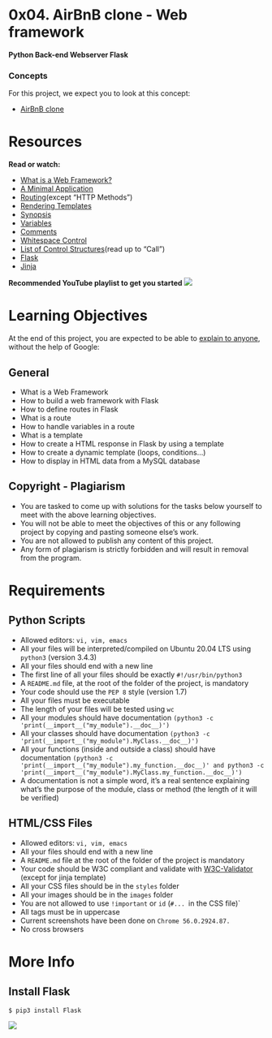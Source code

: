 # 0x04. AirBnB clone - Web framework
**Python Back-end Webserver Flask**

### Concepts
For this project, we expect you to look at this concept:

* [AirBnB clone](https://intranet.alxswe.com/concepts/74 "AirBnB clone")

# Resources
**Read or watch:**

* [What is a Web Framework?](https://intelegain-technologies.medium.com/what-are-web-frameworks-and-why-you-need-them-c4e8806bd0fb "What is a Web Framework?")
* [A Minimal Application](https://flask.palletsprojects.com/en/2.3.x/quickstart/#a-minimal-application "A Minimal Application")
* [Routing](https://flask.palletsprojects.com/en/2.3.x/quickstart/#routing "Routing")(except “HTTP Methods”)
* [Rendering Templates](https://flask.palletsprojects.com/en/2.3.x/quickstart/#rendering-templates "Rendering Templates")
* [Synopsis](https://jinja.palletsprojects.com/en/2.9.x/templates/#synopsis "Synopsis")
* [Variables](https://jinja.palletsprojects.com/en/2.9.x/templates/#variables "Variables")
* [Comments](https://jinja.palletsprojects.com/en/2.9.x/templates/#comments "Comments")
* [Whitespace Control](https://jinja.palletsprojects.com/en/2.9.x/templates/#whitespace-control "Whitespace Control")
* [List of Control Structures](https://jinja.palletsprojects.com/en/2.9.x/templates/#list-of-control-structures "List of Control Structures")(read up to “Call”)
* [Flask](https://palletsprojects.com/p/flask/ "Flask")
* [Jinja](https://jinja.palletsprojects.com/en/2.9.x/templates/ "Jinja")

**Recommended YouTube playlist to get you started**
![](https://youtu.be/MwZwr5Tvyxo?list=PL-osiE80TeTs4UjLw5MM6OjgkjFeUxCYH)

# Learning Objectives
At the end of this project, you are expected to be able to [explain to anyone](https://fs.blog/feynman-learning-technique/ "explain to anyone"), without the help of Google:

## General

* What is a Web Framework
* How to build a web framework with Flask
* How to define routes in Flask
* What is a route
* How to handle variables in a route
* What is a template
* How to create a HTML response in Flask by using a template
* How to create a dynamic template (loops, conditions…)
* How to display in HTML data from a MySQL database

## Copyright - Plagiarism
* You are tasked to come up with solutions for the tasks below yourself to meet with the above learning objectives.
* You will not be able to meet the objectives of this or any following project by copying and pasting someone else’s work.
* You are not allowed to publish any content of this project.
* Any form of plagiarism is strictly forbidden and will result in removal from the program.

# Requirements

## Python Scripts
* Allowed editors: `vi, vim, emacs`
* All your files will be interpreted/compiled on Ubuntu 20.04 LTS using `python3` (version 3.4.3)
* All your files should end with a new line
* The first line of all your files should be exactly `#!/usr/bin/python3`
* A `README.md` file, at the root of the folder of the project, is mandatory
* Your code should use the `PEP 8` style (version 1.7)
* All your files must be executable
* The length of your files will be tested using `wc`
* All your modules should have documentation `(python3 -c 'print(__import__("my_module").__doc__)')`
* All your classes should have documentation `(python3 -c 'print(__import__("my_module").MyClass.__doc__)')`
* All your functions (inside and outside a class) should have documentation `(python3 -c 'print(__import__("my_module").my_function.__doc__)' and python3 -c 'print(__import__("my_module").MyClass.my_function.__doc__)')`
* A documentation is not a simple word, it’s a real sentence explaining what’s the purpose of the module, class or method (the length of it will be verified)

## HTML/CSS Files

* Allowed editors: `vi, vim, emacs`
* All your files should end with a new line
* A `README.md` file at the root of the folder of the project is mandatory
* Your code should be W3C compliant and validate with [W3C-Validator](https://github.com/alx-tools/W3C-Validator "W3C-Validator") (except for jinja template)
* All your CSS files should be in the `styles` folder
* All your images should be in the `images` folder
* You are not allowed to use `!important` or `id` (`#... `in the CSS file)`
* All tags must be in uppercase
* Current screenshots have been done on `Chrome 56.0.2924.87.`
* No cross browsers

# More Info
## Install Flask
```
$ pip3 install Flask
```
![](https://s3.amazonaws.com/intranet-projects-files/concepts/74/hbnb_step3.png)

